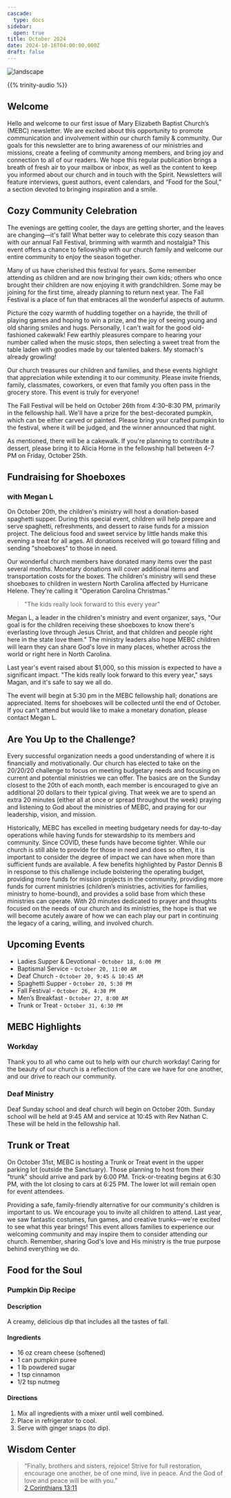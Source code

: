 ```yaml
---
cascade:
  type: docs
sidebar:
  open: true
title: October 2024
date: 2024-10-16T04:00:00.000Z
draft: false
---
```


![landscape](/images/north-lights-nc.webp)

{{% trinity-audio %}}

## Welcome

Hello and welcome to our first issue of Mary Elizabeth Baptist Church’s (MEBC) newsletter. We are excited about this opportunity to promote communication and involvement within our church family & community. Our goals for this newsletter are to bring awareness of our ministries and missions, create a feeling of community among members, and bring joy and connection to all of our readers. We hope this regular publication brings a breath of fresh air to your mailbox or inbox, as well as the content to keep you informed about our church and in touch with the Spirit. Newsletters will feature interviews, guest authors, event calendars, and “Food for the Soul,” a section devoted to bringing inspiration and a smile.

## Cozy Community Celebration

The evenings are getting cooler, the days are getting shorter, and the leaves are changing—it's fall! What better way to celebrate this cozy season than with our annual Fall Festival, brimming with warmth and nostalgia? This event offers a chance to fellowship with our church family and welcome our entire community to enjoy the season together.

Many of us have cherished this festival for years. Some remember attending as children and are now bringing their own kids; others who once brought their children are now enjoying it with grandchildren. Some may be joining for the first time, already planning to return next year. The Fall Festival is a place of fun that embraces all the wonderful aspects of autumn.

Picture the cozy warmth of huddling together on a hayride, the thrill of playing games and hoping to win a prize, and the joy of seeing young and old sharing smiles and hugs. Personally, I can't wait for the good old-fashioned cakewalk! Few earthly pleasures compare to hearing your number called when the music stops, then selecting a sweet treat from the table laden with goodies made by our talented bakers. My stomach's already growling!

Our church treasures our children and families, and these events highlight that appreciation while extending it to our community. Please invite friends, family, classmates, coworkers, or even that family you often pass in the grocery store. This event is truly for everyone!

The Fall Festival will be held on October 26th from 4:30–8:30 PM, primarily in the fellowship hall. We'll have a prize for the best-decorated pumpkin, which can be either carved or painted. Please bring your crafted pumpkin to the festival, where it will be judged, and the winner announced that night.

As mentioned, there will be a cakewalk. If you're planning to contribute a dessert, please bring it to Alicia Horne in the fellowship hall between 4–7 PM on Friday, October 25th.

## Fundraising for Shoeboxes

### with Megan L

On October 20th, the children's ministry will host a donation-based spaghetti supper. During this special event, children will help prepare and serve spaghetti, refreshments, and dessert to raise funds for a mission project. The delicious food and sweet service by little hands make this evening a treat for all ages. All donations received will go toward filling and sending "shoeboxes" to those in need.

Our wonderful church members have donated many items over the past several months. Monetary donations will cover additional items and transportation costs for the boxes. The children's ministry will send these shoeboxes to children in western North Carolina affected by Hurricane Helene. They're calling it "Operation Carolina Christmas."

> "The kids really look forward to this every year"

Megan L, a leader in the children's ministry and event organizer, says, "Our goal is for the children receiving these shoeboxes to know there's everlasting love through Jesus Christ, and that children and people right here in the state love them." The ministry leaders also hope MEBC children will learn they can share God's love in many places, whether across the world or right here in North Carolina.

Last year's event raised about $1,000, so this mission is expected to have a significant impact. "The kids really look forward to this every year," says Magan, and it's safe to say we all do.

The event will begin at 5:30 pm in the MEBC fellowship hall; donations are appreciated. Items for shoeboxes will be collected until the end of October. If you can't attend but would like to make a monetary donation, please contact Megan L.

## Are You Up to the Challenge?

Every successful organization needs a good understanding of where it is financially and motivationally. Our church has elected to take on the 20/20/20 challenge to focus on meeting budgetary needs and focusing on current and potential ministries we can offer. The basics are on the Sunday closest to the 20th of each month, each member is encouraged to give an additional 20 dollars to their typical giving. That week we are to spend an extra 20 minutes (either all at once or spread throughout the week) praying and listening to God about the ministries of MEBC, and praying for our leadership, vision, and mission.

Historically, MEBC has excelled in meeting budgetary needs for day-to-day operations while having funds for stewardship to its members and community. Since COVID, these funds have become tighter. While our church is still able to provide for those in need and does so often, it is important to consider the degree of impact we can have when more than sufficient funds are available. A few benefits highlighted by Pastor Dennis B in response to this challenge include bolstering the operating budget, providing more funds for mission projects in the community, providing more funds for current ministries (children’s ministries, activities for families, ministry to home-bound), and provides a solid base from which these ministries can operate. With 20 minutes dedicated to prayer and thoughts focused on the needs of our church and its ministries, the hope is that we will become acutely aware of how we can each play our part in continuing the legacy of a caring, willing, and involved church.

## Upcoming Events

- Ladies Supper & Devotional - `October 18, 6:00 PM`
- Baptismal Service - `October 20, 11:00 AM`
- Deaf Church - `October 20, 9:45 & 10:45 AM`
- Spaghetti Supper - `October 20, 5:30 PM`
- Fall Festival - `October 26, 4:30 PM`
- Men’s Breakfast - `October 27, 8:00 AM`
- Trunk or Treat - `October 31, 6:30 PM`

## MEBC Highlights

### Workday

Thank you to all who came out to help with our church workday! Caring for the beauty of our church is a reflection of the care we have for one another, and our drive to reach our community.

### Deaf Ministry

Deaf Sunday school and deaf church will begin on October 20th. Sunday school will be held at 9:45 AM and service at 10:45 with Rev Nathan C. These will be held in the fellowship hall.

## Trunk or Treat

On October 31st, MEBC is hosting a Trunk or Treat event in the upper parking lot (outside the Sanctuary). Those planning to host from their "trunk" should arrive and park by 6:00 PM. Trick-or-treating begins at 6:30 PM, with the lot closing to cars at 6:25 PM. The lower lot will remain open for event attendees.

Providing a safe, family-friendly alternative for our community's children is important to us. We encourage you to invite all children to attend. Last year, we saw fantastic costumes, fun games, and creative trunks—we're excited to see what this year brings! This event allows families to experience our welcoming community and may inspire them to consider attending our church. Remember, sharing God's love and His ministry is the true purpose behind everything we do.

## Food for the Soul

### Pumpkin Dip Recipe

#### Description

A creamy, delicious dip that includes all the tastes of fall.

#### Ingredients

- 16 oz cream cheese (softened)
- 1 can pumpkin puree
- 1 lb powdered sugar
- 1 tsp cinnamon
- 1/2 tsp nutmeg

#### Directions

1. Mix all ingredients with a mixer until well combined.
2. Place in refrigerator to cool.
3. Serve with ginger snaps (to dip).

## Wisdom Center

> “Finally, brothers and sisters, rejoice! Strive for full restoration, encourage one another, be of one mind, live in peace. And the God of love and peace will be with you.”<br>[2 Corinthians 13:11](https://www.bible.com/bible/111/2co.13.11)
